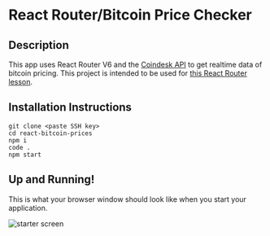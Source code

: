 # React Router/Bitcoin Price Checker 

## Description

This app uses React Router V6 and the [Coindesk API](https://www.coindesk.com/api/) to get realtime data of bitcoin pricing. This project is intended to be used for [this React Router lesson](https://git.generalassemb.ly/seir-1213/react-router).

## Installation Instructions

```
git clone <paste SSH key>
cd react-bitcoin-prices
npm i
code .
npm start
```

## Up and Running! 

This is what your browser window should look like when you start your application. 

![starter screen](https://git.generalassemb.ly/seir-1213/react-bitcoin-prices/blob/master/Screen%20Shot%202022-02-02%20at%209.41.13%20AM.png)
